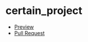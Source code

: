 # certain_project
  - [Preview](https://callogan.github.io/certain_project/)
  - [Pull Request](https://github.com/callogan/certain_project/pull/1/files)